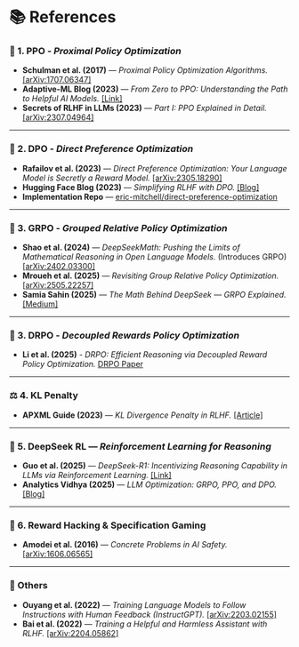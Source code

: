 # 📚 References

### 🧮 1. PPO - *Proximal Policy Optimization*

* **Schulman et al. (2017)** — *Proximal Policy Optimization Algorithms.* [[arXiv:1707.06347]](https://arxiv.org/abs/1707.06347)
* **Adaptive-ML Blog (2023)** — *From Zero to PPO: Understanding the Path to Helpful AI Models.* [[Link]](https://www.adaptive-ml.com/post/from-zero-to-ppo)
* **Secrets of RLHF in LLMs (2023)** — *Part I: PPO Explained in Detail.* [[arXiv:2307.04964]](https://arxiv.org/abs/2307.04964)

---

### 🎯 2. DPO - *Direct Preference Optimization*

* **Rafailov et al. (2023)** — *Direct Preference Optimization: Your Language Model is Secretly a Reward Model.* [[arXiv:2305.18290]](https://arxiv.org/abs/2305.18290)
* **Hugging Face Blog (2023)** — *Simplifying RLHF with DPO.* [[Blog]](https://huggingface.co/blog/ariG23498/rlhf-to-dpo)
* **Implementation Repo** — [eric-mitchell/direct-preference-optimization](https://github.com/eric-mitchell/direct-preference-optimization)

---

### 🔁 3. GRPO - *Grouped Relative Policy Optimization*

* **Shao et al. (2024)** — *DeepSeekMath: Pushing the Limits of Mathematical Reasoning in Open Language Models.* (Introduces GRPO) [[arXiv:2402.03300]](https://arxiv.org/abs/2402.03300)
* **Mroueh et al. (2025)** — *Revisiting Group Relative Policy Optimization.* [[arXiv:2505.22257]](https://arxiv.org/abs/2505.22257)
* **Samia Sahin (2025)** — *The Math Behind DeepSeek — GRPO Explained.* [[Medium]](https://medium.com/@sahin.samia/the-math-behind-deepseek-a-deep-dive-into-group-relative-policy-optimization-grpo-8a75007491ba)

---

### 🔁 3. DRPO - *Decoupled Rewards Policy Optimization*

* **Li et al. (2025)** - *DRPO: Efficient Reasoning via Decoupled Reward Policy Optimization.* [DRPO Paper](https://arxiv.org/abs/2510.04474)

---

### ⚖️ 4. KL Penalty

* **APXML Guide (2023)** — *KL Divergence Penalty in RLHF.* [[Article]](https://apxml.com/courses/how-to-build-a-large-language-model/chapter-26-reinforcement-learning-human-feedback-rlhf/kl-divergence-penalty-rlhf)

---

### 🚀 5. DeepSeek RL — *Reinforcement Learning for Reasoning*

* **Guo et al. (2025)** — *DeepSeek-R1: Incentivizing Reasoning Capability in LLMs via Reinforcement Learning.* [[Link]](https://arxiv.org/abs/2501.12948)
* **Analytics Vidhya (2025)** — *LLM Optimization: GRPO, PPO, and DPO.* [[Blog]](https://www.analyticsvidhya.com/blog/2025/02/llm-optimization)

---

### 🧠 6. Reward Hacking & Specification Gaming

* **Amodei et al. (2016)** — *Concrete Problems in AI Safety.* [[arXiv:1606.06565]](https://arxiv.org/abs/1606.06565)

---

### 🧩 Others

* **Ouyang et al. (2022)** — *Training Language Models to Follow Instructions with Human Feedback (InstructGPT).* [[arXiv:2203.02155]](https://arxiv.org/abs/2203.02155)
* **Bai et al. (2022)** — *Training a Helpful and Harmless Assistant with RLHF.* [[arXiv:2204.05862]](https://arxiv.org/abs/2204.05862)

